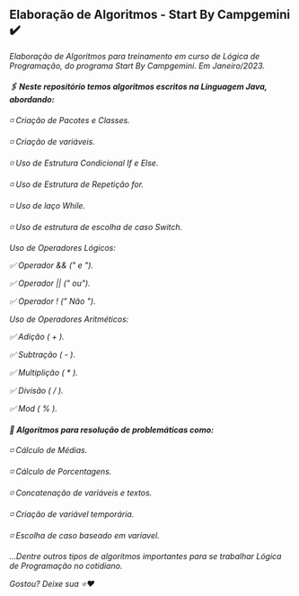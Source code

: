 ## Elaboração de Algoritmos - Start By Campgemini ✔️

*Elaboração de Algoritmos para treinamento em curso de Lógica de Programação, do programa Start By Campgemini. Em Janeiro/2023.*

#### *🖇 Neste repositório temos algoritmos escritos na Linguagem Java, abordando:*

*◽️ Criação de Pacotes e Classes.*

*◽️ Criação de variáveis.*

*◽️ Uso de Estrutura Condicional  If e Else.*

*◽️ Uso de Estrutura de Repetição  for.*

*◽️ Uso de laço While.*

*◽️ Uso de estrutura de escolha de caso Switch.*


*Uso de Operadores Lógicos:*

*✅ Operador && (" e ").*

*✅ Operador || (" ou").*

*✅ Operador ! (" Não ").*

*Uso de Operadores Aritméticos:*

*✅ Adição ( + ).*

*✅ Subtração ( - ).*

*✅ Multiplição ( * ).*

*✅ Divisão ( / ).*

*✅ Mod ( % ).*

#### *🧮 Algoritmos para resolução de problemáticas como:*

*◽️ Cálculo de Médias.*

*◽️ Cálculo de Porcentagens.*

*◽️ Concatenação de variáveis e textos.*

*◽️ Criação de variável temporária.*

*◽️ Escolha de caso baseado em varíavel.*

*...Dentre outros tipos de algoritmos importantes para se trabalhar Lógica de Programação no cotidiano.*

*Gostou? Deixe sua ⭐️❤️*

